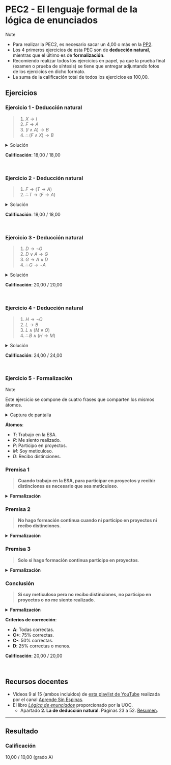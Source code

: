 # PEC2 - El lenguaje formal de la lógica de enunciados

>[!NOTE]
>- Para realizar la PEC2, es necesario sacar un 4,00 o más en la [PP2](pp2).
>- Los 4 primeros ejercicios de esta PEC son de **deducción natural**, mientras que el último es de **formalización**.
>- Recomiendo realizar todos los ejercicios en papel, ya que la prueba final (examen o prueba de síntesis) se tiene que entregar adjuntando fotos de los ejercicios en dicho formato.
>- La suma de la calificación total de todos los ejercicios es 100,00.

## Ejercicios

### Ejercicio 1 - Deducción natural

>1. $X \rightarrow I$
>2. $F \rightarrow A$
>3. $(I \wedge A) \rightarrow B$
>4. $\therefore (F \wedge X) \rightarrow B$

<details>
	<summary>Solución</summary>

![](capturas/1.png)
</details>

**Calificación**: 18,00 / 18,00

<br>

### Ejercicio 2 - Deducción natural

>1. $F \rightarrow (T \rightarrow A)$
>2. $\therefore T \rightarrow (F \rightarrow A)$

<details>
	<summary>Solución</summary>

![](capturas/2.png)
</details>

**Calificación**: 18,00 / 18,00

<br>

### Ejercicio 3 - Deducción natural

>1. $D \rightarrow \neg G$
>2. $D \vee A \rightarrow G$
>3. $G \rightarrow A \wedge D$
>4. $\therefore G \rightarrow \neg A$

<details>
	<summary>Solución</summary>

![](capturas/3.png)
</details>

**Calificación**: 20,00 / 20,00

<br>

### Ejercicio 4 - Deducción natural

>1. $H \rightarrow \neg O$
>2. $L \rightarrow B$
>3. $L \wedge (M \vee O)$
>4. $\therefore B \wedge (H \rightarrow M)$

<details>
	<summary>Solución</summary>

![](capturas/4.png)
</details>

**Calificación**: 24,00 / 24,00

<br>

### Ejercicio 5 - Formalización

>[!NOTE]
>Este ejercicio se compone de cuatro frases que comparten los mismos átomos.

<details>
	<summary>Captura de pantalla</summary>

![](capturas/5.png)
</details>

**Átomos**:
- $T$: Trabajo en la ESA.
- $R$: Me siento realizado.
- $P$: Participo en proyectos.
- $M$: Soy meticuloso.
- $D$: Recibo distinciones.

### Premisa 1

>**Cuando trabajo en la ESA, para participar en proyectos y recibir distinciones es necesario que sea meticuloso**.

<details>
	<summary><strong>Formalización</strong></summary>

$T \rightarrow ((P \wedge D) \rightarrow M)$
</details>

### Premisa 2

>**No hago formación continua cuando ni participo en proyectos ni recibo distinciones**.

<details>
	<summary><strong>Formalización</strong></summary>

$(\neg P \wedge \neg D) \rightarrow \neg F$
</details>

### Premisa 3

>**Solo si hago formación continua participo en proyectos**.

<details>
	<summary><strong>Formalización</strong></summary>

$P \rightarrow F$
</details>

### Conclusión

>**Si soy meticuloso pero no recibo distinciones, no participo en proyectos o no me siento realizado**.

<details>
	<summary><strong>Formalización</strong></summary>

$(M \wedge \neg D) \rightarrow (\neg P \vee \neg R)$
</details>

**Criterios de corrección**:
- **A**: Todas correctas.
- **C+**: 75% correctas.
- **C-**: 50% correctas.
- **D**: 25% correctas o menos.

**Calificación**: 20,00 / 20,00

<br>

## Recursos docentes

- Vídeos 9 al 15 (ambos incluidos) de [esta playlist de YouTube](https://www.youtube.com/playlist?list=PLX3CfQWn-1E1MpqMS_CWzbSSiY7hgOhtA) realizada por el canal [Aprende Sin Espinas](https://www.youtube.com/@AprendeSinEspinas).
- El libro [_Lógica de enunciados_](http://cvapp.uoc.edu/autors/MostraPDFMaterialAction.do?id=265957&hash=f4eec8d6f2470281eeabfd721755d26ab5429e0b8fd1581689cea334dc3dd6a5) proporcionado por la UOC.
	- Apartado **2. La de deducción natural**. Páginas 23 a 52. [Resumen](recursos/README.md).

---

## Resultado

### Calificación

10,00 / 10,00 (grado A)